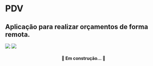 # PDV
## Aplicação para realizar orçamentos de forma remota.

<img src="https://img.shields.io/static/v1?label=NodeJS&message=1.22.5&color=025868&style=flat"/>
<img src="https://img.shields.io/static/v1?label=yarn&message=12.18.4&color=025868&style=flat"/> 

<h4 align="center"> 
	🚧 Em construção... 🚧
</h4>
